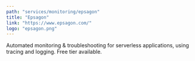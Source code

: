 ```yaml
---
path: "services/monitoring/epsagon"
title: "Epsagon"
link: "https://www.epsagon.com/"
logo: "epsagon.png"
---
```


Automated monitoring & troubleshooting for serverless applications, using tracing and logging. Free tier available.
